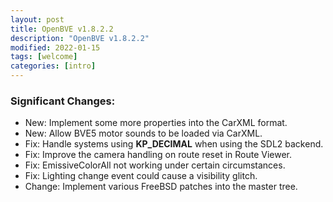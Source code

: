 ```yaml
---
layout: post
title: OpenBVE v1.8.2.2
description: "OpenBVE v1.8.2.2"
modified: 2022-01-15
tags: [welcome]
categories: [intro]
---
```


### Significant Changes:
* New: Implement some more properties into the CarXML format.
* New: Allow BVE5 motor sounds to be loaded via CarXML.
* Fix: Handle systems using **KP_DECIMAL** when using the SDL2 backend.
* Fix: Improve the camera handling on route reset in Route Viewer.
* Fix: EmissiveColorAll not working under certain circumstances.
* Fix: Lighting change event could cause a visibility glitch.
* Change: Implement various FreeBSD patches into the master tree.